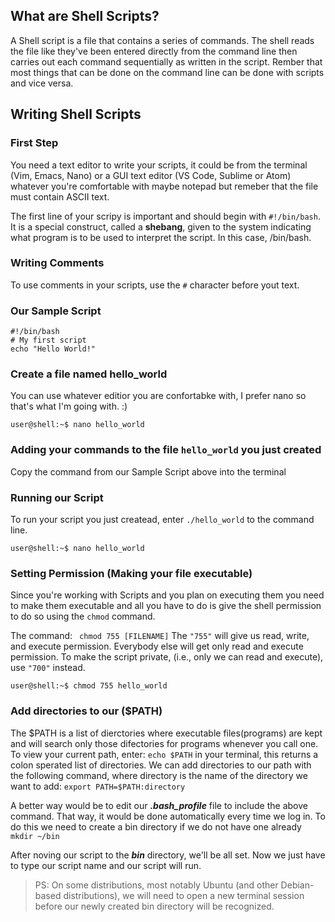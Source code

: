 ## What are Shell Scripts?

A Shell script is a file that contains a series of commands. The shell reads the file like they've been entered directly from the command line then carries out each command sequentially as written in the script. 
Rember that most things that can be done on the command line can be done with scripts and vice versa. 


## Writing Shell Scripts 
### First Step 
You need a text editor to write your scripts, it could be from the terminal (Vim, Emacs, Nano) or a GUI text editor (VS Code, Sublime or Atom) whatever you're comfortable with maybe notepad but remeber that the file must contain ASCII text. 

  The first line of your scripy is important and should begin with `#!/bin/bash`. It is a special construct, called a **shebang**, given to the system indicating what program is to be used to interpret the script. In this case, /bin/bash.

### Writing Comments
To use comments in your scripts, use the `#` character before yout text. 

### Our Sample Script
```
#!/bin/bash
# My first script
echo "Hello World!"
```

### Create a file named hello_world 
You can use whatever editior you are confortabke with, I prefer nano so that's what I'm going with. :)
```console
user@shell:~$ nano hello_world
```

### Adding your commands to the file `hello_world` you just created
Copy the command from our Sample Script above into the terminal 

### Running our Script
To run your script you just createad, enter ```./hello_world``` to the command line.
```console
user@shell:~$ nano hello_world
```

### Setting Permission (Making your file executable)
Since you're working with Scripts and you plan on executing them you need to make them executable and all you have to do is give the shell permission to do so using 
the `chmod` command. 

The command: ``` chmod 755 [FILENAME]``` The `"755"` will give us read, write, and execute permission. Everybody else will get only read and execute permission.
To make the script private, (i.e., only we can read and execute), use `"700"` instead.

```console
user@shell:~$ chmod 755 hello_world
```

### Add directories to our ($PATH)
The $PATH is a list of dierctories where executable files(programs) are kept and will search only those difectories for programs whenever you call one.  
To view your current path, enter: ```echo $PATH``` in your terminal, this returns a colon sperated list of directories. We can add directories to our path with the following command, where directory is the name of the directory we want to add: ```export PATH=$PATH:directory```

A better way would be to edit our ***.bash_profile*** file to include the above command. That way, it would be done automatically every time we log in. To do this we need to create a bin directory if we do not have one already ```mkdir ~/bin```

After noving our script to the ***bin*** directory, we'll be all set. Now we just have to type our script name and our script will run. 

> PS: On some distributions, most notably Ubuntu (and other Debian-based distributions), we will need to open a new terminal session before our newly created bin directory will be recognized.

